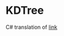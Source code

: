 # KDTree
C# translation of [link](https://rosettacode.org/wiki/K-d_tree#Java:~:text=Based%20on%20the%20C%2B%2B%20solution.%20File%20KdTree.java%3A)
